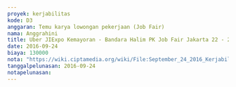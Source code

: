 ```yaml
---
proyek: kerjabilitas
kode: D3
anggaran: Temu karya lowongan pekerjaan (Job Fair)
nama: Anggrahini
title: Uber JIExpo Kemayoran - Bandara Halim PK Job Fair Jakarta 22 - 24 September 2016
date: 2016-09-24
biaya: 130000
nota: "https://wiki.ciptamedia.org/wiki/File:September_24_2016_Kerjabilitas_D3_uber_jiexpo_halimpk_Anggrahini.png"
tanggalpelunasan: 2016-09-24
notapelunasan:
---
```

